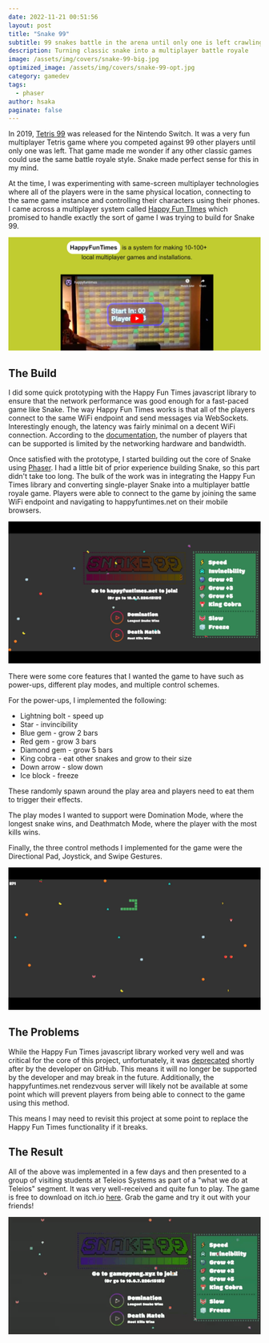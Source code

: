 ```yaml
---
date: 2022-11-21 00:51:56
layout: post
title: "Snake 99"
subtitle: 99 snakes battle in the arena until only one is left crawling
description: Turning classic snake into a multiplayer battle royale
image: /assets/img/covers/snake-99-big.jpg
optimized_image: /assets/img/covers/snake-99-opt.jpg
category: gamedev
tags:
  - phaser
author: hsaka
paginate: false
---
```


In 2019, [Tetris 99](https://tetris.com/topic/tetris-99) was released for the Nintendo Switch. It was a very fun multiplayer Tetris game where you competed against 99 other players until only one was left. That game made me wonder if any other classic games could use the same battle royale style. Snake made perfect sense for this in my mind.

At the time, I was experimenting with same-screen multiplayer technologies where all of the players were in the same physical location, connecting to the same game instance and controlling their characters using their phones. I came across a multiplayer system called [Happy Fun TImes](https://docs.happyfuntimes.net/) which promised to handle exactly the sort of game I was trying to build for Snake 99.

![placeholder](/assets/img/blog%20resources/snake-99/1-hft.jpg "Happy Fun Times")

## The Build

I did some quick prototyping with the Happy Fun Times javascript library to ensure that the network performance was good enough for a fast-paced game like Snake. The way Happy Fun Times works is that all of the players connect to the same WiFi endpoint and send messages via WebSockets. Interestingly enough, the latency was fairly minimal on a decent WiFi connection. According to the [documentation](https://github.com/greggman/HappyFunTimes#limitations), the number of players that can be supported is limited by the networking hardware and bandwidth.

Once satisfied with the prototype, I started building out the core of Snake using [Phaser](http://phaser.io/). I had a little bit of prior experience building Snake, so this part didn't take too long. The bulk of the work was in integrating the Happy Fun Times library and converting single-player Snake into a multiplayer battle royale game. Players were able to connect to the game by joining the same WiFi endpoint and navigating to happyfuntimes.net on their mobile browsers.

![placeholder](/assets/img/blog%20resources/snake-99/2-menu.jpg "Title Screen")

There were some core features that I wanted the game to have such as power-ups, different play modes, and multiple control schemes.

For the power-ups, I implemented the following:
* Lightning bolt - speed up
* Star - invincibility
* Blue gem - grow 2 bars
* Red gem - grow 3 bars
* Diamond gem - grow 5 bars
* King cobra - eat other snakes and grow to their size
* Down arrow - slow down
* Ice block - freeze

These randomly spawn around the play area and players need to eat them to trigger their effects.

The play modes I wanted to support were Domination Mode, where the longest snake wins, and Deathmatch Mode, where the player with the most kills wins.

Finally, the three control methods I implemented for the game were the Directional Pad, Joystick, and Swipe Gestures.

![placeholder](/assets/img/blog%20resources/snake-99/3-play.jpg "Gameplay")

## The Problems

While the Happy Fun Times javascript library worked very well and was critical for the core of this project, unfortunately, it was [deprecated](https://github.com/greggman/HappyFunTimes#issues) shortly after by the developer on GitHub. This means it will no longer be supported by the developer and may break in the future. Additionally, the happyfuntimes.net rendezvous server will likely not be available at some point which will prevent players from being able to connect to the game using this method.

This means I may need to revisit this project at some point to replace the Happy Fun Times functionality if it breaks.

## The Result

All of the above was implemented in a few days and then presented to a group of visiting students at Teleios Systems as part of a "what we do at Teleios" segment. It was very well-received and quite fun to play. The game is free to download on itch.io [here](https://hsaka.itch.io/snake-99). Grab the game and try it out with your friends!

![placeholder](/assets/img/blog%20resources/snake-99/4-preview.gif "Animation")